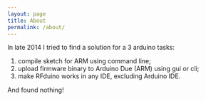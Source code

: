 ```yaml
---
layout: page
title: About
permalink: /about/
---
```


In late 2014 I tried to find a solution for a 3 arduino tasks:

1. compile sketch for ARM using command line;
1. upload firmware binary to Arduino Due (ARM) using gui or cli;
1. make RFduino works in any IDE, excluding Arduino IDE.

And found nothing!
